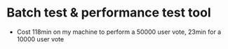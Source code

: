 # Batch test & performance test tool

- Cost 118min on my machine to perform a 50000 user vote, 23min for a 10000 user vote
